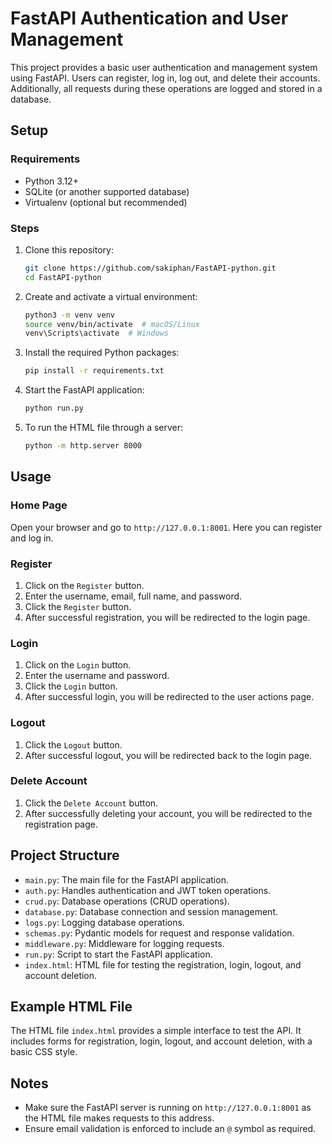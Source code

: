 # FastAPI Authentication and User Management

This project provides a basic user authentication and management system using FastAPI. Users can register, log in, log out, and delete their accounts. Additionally, all requests during these operations are logged and stored in a database.

## Setup

### Requirements

- Python 3.12+
- SQLite (or another supported database)
- Virtualenv (optional but recommended)

### Steps

1. Clone this repository:
    ```bash
    git clone https://github.com/sakiphan/FastAPI-python.git
    cd FastAPI-python
    ```

2. Create and activate a virtual environment:
    ```bash
    python3 -m venv venv
    source venv/bin/activate  # macOS/Linux
    venv\Scripts\activate  # Windows
    ```

3. Install the required Python packages:
    ```bash
    pip install -r requirements.txt
    ```

4. Start the FastAPI application:
    ```bash
    python run.py
    ```

5. To run the HTML file through a server:
    ```bash
    python -m http.server 8000
    ```

## Usage

### Home Page

Open your browser and go to `http://127.0.0.1:8001`. Here you can register and log in.

### Register

1. Click on the `Register` button.
2. Enter the username, email, full name, and password.
3. Click the `Register` button.
4. After successful registration, you will be redirected to the login page.

### Login

1. Click on the `Login` button.
2. Enter the username and password.
3. Click the `Login` button.
4. After successful login, you will be redirected to the user actions page.

### Logout

1. Click the `Logout` button.
2. After successful logout, you will be redirected back to the login page.

### Delete Account

1. Click the `Delete Account` button.
2. After successfully deleting your account, you will be redirected to the registration page.

## Project Structure

- `main.py`: The main file for the FastAPI application.
- `auth.py`: Handles authentication and JWT token operations.
- `crud.py`: Database operations (CRUD operations).
- `database.py`: Database connection and session management.
- `logs.py`: Logging database operations.
- `schemas.py`: Pydantic models for request and response validation.
- `middleware.py`: Middleware for logging requests.
- `run.py`: Script to start the FastAPI application.
- `index.html`: HTML file for testing the registration, login, logout, and account deletion.

## Example HTML File

The HTML file `index.html` provides a simple interface to test the API. It includes forms for registration, login, logout, and account deletion, with a basic CSS style.

## Notes

- Make sure the FastAPI server is running on `http://127.0.0.1:8001` as the HTML file makes requests to this address.
- Ensure email validation is enforced to include an `@` symbol as required.